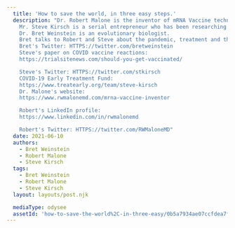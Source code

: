 ```yaml
---
  title: 'How to save the world, in three easy steps.'
  description: "Dr. Robert Malone is the inventor of mRNA Vaccine technology.
    Mr. Steve Kirsch is a serial entrepreneur who has been researching adverse reactions to COVID vaccines.
    Dr. Bret Weinstein is an evolutionary biologist.
    Bret talks to Robert and Steve about the pandemic, treatment and the COVID vaccines.
    Bret's Twitter: HTTPS://twitter.com/bretweinstein
    Steve's paper on COVID vaccine reactions:
    https://trialsitenews.com/should-you-get-vaccinated/

    Steve's Twitter: HTTPS://twitter.com/stkirsch
    COVID-19 Early Treatment Fund:
    https://www.treatearly.org/team/steve-kirsch
    Dr. Malone's website:
    https://www.rwmalonemd.com/mrna-vaccine-inventor

    Robert's LinkedIn profile:
    https://www.linkedin.com/in/rwmalonemd

    Robert's Twitter: HTTPS://twitter.com/RWMaloneMD"
  date: 2021-06-10
  authors:
    - Bret Weinstein
    - Robert Malone
    - Steve Kirsch
  tags:
    - Bret Weinstein
    - Robert Malone
    - Steve Kirsch
  layout: layouts/post.njk

  mediaType: odysee
  assetId: 'how-to-save-the-world%2C-in-three-easy/0b5a7934ae07ccfdea7f03bc93f6835dd395ba2d'
---
```

